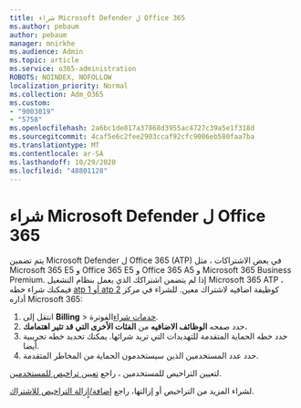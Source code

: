 ```yaml
---
title: شراء Microsoft Defender ل Office 365
ms.author: pebaum
author: pebaum
manager: mnirkhe
ms.audience: Admin
ms.topic: article
ms.service: o365-administration
ROBOTS: NOINDEX, NOFOLLOW
localization_priority: Normal
ms.collection: Adm_O365
ms.custom:
- "9003019"
- "5758"
ms.openlocfilehash: 2a6bc1de817a37868d3955ac4727c39a5e1f318d
ms.sourcegitcommit: 4caf5e6c2fee2903ccaf92cfc9006eb580faa7ba
ms.translationtype: MT
ms.contentlocale: ar-SA
ms.lasthandoff: 10/29/2020
ms.locfileid: "48801128"
---
```

# <a name="purchase-microsoft-defender-for-office-365"></a>شراء Microsoft Defender ل Office 365

يتم تضمين Microsoft Defender ل Office 365 (ATP) في بعض الاشتراكات ، مثل Microsoft 365 E5 و Office 365 E5 و Office 365 A5 و Microsoft 365 Business Premium. إذا لم يتضمن اشتراكك الذي يعمل بنظام التشغيل Microsoft 365 ATP ، فيمكنك شراء خطه [atp 1 أو atp 2](https:/www.microsoft.com/microsoft-365/exchange/advance-threat-protection?market=um#office-ProductsCompare-785zwzq) كوظيفة اضافيه لاشتراك معين. للشراء في مركز أداره Microsoft 365:

1. انتقل إلى **Billing**   >   [خدمات شراء](https://go.microsoft.com/fwlink/p/?linkid=868433)الفوترة.
2. حدد صفحه **الوظائف الاضافيه**  من **الفئات الأخرى التي قد تثير اهتمامك.**
3. حدد خطه الحماية المتقدمة للتهديدات التي تريد شرائها. يمكنك تحديد خطه تجريبية أيضا.
4. حدد عدد المستخدمين الذين سيستخدمون الحماية من المخاطر المتقدمة.

لتعيين التراخيص للمستخدمين ، راجع [تعيين تراخيص للمستخدمين](https://docs.microsoft.com/microsoft-365/admin/manage/assign-licenses-to-users?view=o365-worldwide).

لشراء المزيد من التراخيص أو إزالتها، راجع [إضافة/إٍزالة التراخيص للاشتراك](https://docs.microsoft.com/microsoft-365/commerce/licenses/buy-licenses?view=o365-worldwide#add-or-remove-licenses-for-your-business-subscription).